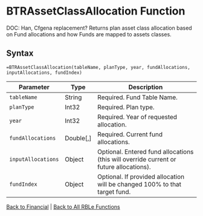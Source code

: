 # BTRAssetClassAllocation Function

DOC: Han, Cfgena replacement?  Returns plan asset class allocation based on Fund allocations and how Funds are mapped to assets classes.

## Syntax

```excel
=BTRAssetClassAllocation(tableName, planType, year, fundAllocations, inputAllocations, fundIndex)
```

Parameter | Type | Description
---|---|---
`tableName` | String | Required.  Fund Table Name.
`planType` | Int32 | Required.  Plan type.
`year` | Int32 | Required.  Year of requested allocation.
`fundAllocations` | Double[,] | Required.  Current fund allocations.
`inputAllocations` | Object | Optional.  Entered fund allocations (this will override current or future allocations).
`fundIndex` | Object | Optional.  If provided allocation will be changed 100% to that target fund.

[Back to Financial](RBLeFinancial.md) | [Back to All RBLe Functions](RBLe.md#function-documentation)
